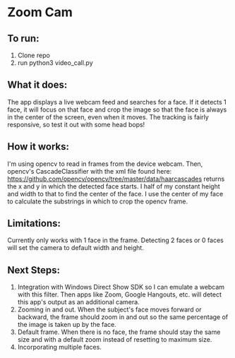 # Zoom Cam

## To run:
1. Clone repo
2. run python3 video_call.py

## What it does:
The app displays a live webcam feed and searches for a face. If it detects 1 face, it will focus on that face and crop the image so that the face is always in the center of the screen, even when it moves. The tracking is fairly responsive, so test it out with some head bops!

## How it works:
I'm using opencv to read in frames from the device webcam. Then, opencv's CascadeClassifier with the xml file found here: https://github.com/opencv/opencv/tree/master/data/haarcascades returns the x and y in which the detected face starts. I half of my constant height and width to that to find the center of the face. I use the center of my face to calculate the substrings in which to crop the opencv frame.

## Limitations:
Currently only works with 1 face in the frame. Detecting 2 faces or 0 faces will set the camera to default width and height.

## Next Steps:
1. Integration with Windows Direct Show SDK so I can emulate a webcam with this filter. Then apps like Zoom, Google Hangouts, etc. will detect this app's output as an additional camera.
2. Zooming in and out. When the subject's face moves forward or backward, the frame should zoom in and out so the same percentage of the image is taken up by the face.
3. Default frame. When there is no face, the frame should stay the same size and with a default zoom instead of resetting to maximum size.
4. Incorporating multiple faces.
